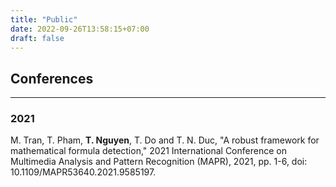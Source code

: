 ```yaml
---
title: "Public"
date: 2022-09-26T13:58:15+07:00
draft: false
---
```


## Conferences
---
### 2021
M. Tran, T. Pham, **T. Nguyen**, T. Do and T. N. Duc, "A robust framework for mathematical formula detection," 2021 International Conference on Multimedia Analysis and Pattern Recognition (MAPR), 2021, pp. 1-6, doi: 10.1109/MAPR53640.2021.9585197.


